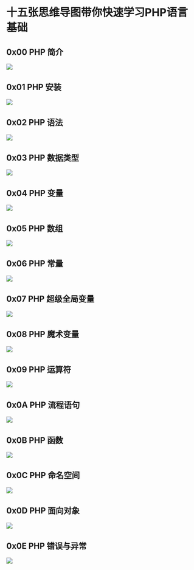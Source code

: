# 十五张思维导图带你快速学习PHP语言基础

## 0x00 PHP 简介

![](./pic/PHP简介.png)

## 0x01 PHP 安装

![](./pic/PHP安装.png)

## 0x02 PHP 语法

![](./pic/PHP语法.png)

## 0x03 PHP 数据类型

![](./pic/PHP数据类型.png)

## 0x04 PHP 变量

![](./pic/PHP变量.png)

## 0x05 PHP 数组

![](./pic/PHP数组.png)

## 0x06 PHP 常量

![](./pic/PHP常量.png)

## 0x07 PHP 超级全局变量

![](./pic/PHP超级全局变量.png)

## 0x08 PHP 魔术变量

![](./pic/PHP魔术变量.png)

## 0x09 PHP 运算符

![](./pic/PHP运算符.png)

## 0x0A PHP 流程语句

![](./pic/PHP流程语句.png)

## 0x0B PHP 函数

![](./pic/PHP函数.png)

## 0x0C PHP 命名空间

![](./pic/PHP命名空间.png)

## 0x0D PHP 面向对象

![](./pic/PHP面向对象.png)

## 0x0E PHP 错误与异常

![](./pic/PHP错误与异常.png)

